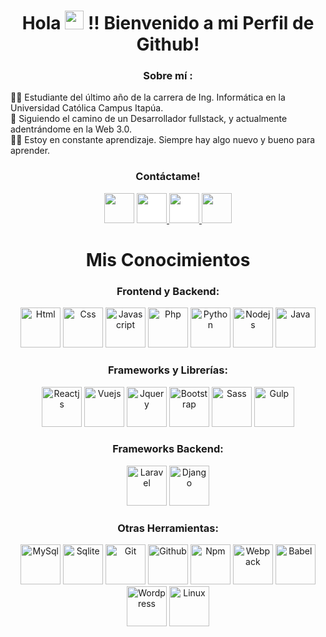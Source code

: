 <!-- Intro -->

<h1 align="center">Hola <img src="https://raw.githubusercontent.com/MartinHeinz/MartinHeinz/master/wave.gif" width="30px"> !! Bienvenido a mi Perfil de Github!</h1>
<h3 align="center">Sobre mí :</h3>  
 <p>
 👨‍🎓  Estudiante del último año de la carrera de Ing. Informática en la Universidad Católica Campus Itapúa.
<br>💫 Siguiendo el camino de un Desarrollador fullstack, y actualmente adentrándome en la Web 3.0.
<br>👩‍💻 Estoy en constante aprendizaje. Siempre hay algo nuevo y bueno para aprender.

 
<!-- Socials --> 

<h3 align="center">Contáctame! </h3>  
<div align="center">
<a href="https://www.linkedin.com/" target="_blank"><img src="https://cdn.jsdelivr.net/gh/devicons/devicon/icons/linkedin/linkedin-original.svg" style="height: 3rem"/></a>

<a href="https://www.instagram.com/yisusad/" target="_blank">
<img src="https://cdn.cdnlogo.com/logos/i/92/instagram.svg" style="height: 3rem; background-color:white"/>
</a>
 
<a href="https://m.facebook.com/jesus.acuna.5680899" target="_blank">
<img src="https://cdn.cdnlogo.com/logos/f/91/facebook-icon.svg" style="height: 3rem; background-color:white"/>
</a>

<a href="jesuscheoz@gmail.com" target="_blank">
<img src="https://cdn.cdnlogo.com/logos/o/14/official-gmail-icon-2020.svg" style="height: 3rem"/>
</a>

</div>

<!-- Tech Stack --> 

<h1 align="Center">Mis Conocimientos</h1>  
<h3 align="Center">Frontend y Backend:</h3>  
<p align="center">
<img src="https://cdn.jsdelivr.net/gh/devicons/devicon/icons/html5/html5-original.svg" title="Html" style="height: 4rem"/>
<img src="https://cdn.jsdelivr.net/gh/devicons/devicon/icons/css3/css3-original.svg" title="Css" style="height: 4rem"/>
<img src="https://cdn.cdnlogo.com/logos/j/69/javascript.svg" title="Javascript" style="height: 4rem"/>
<img src="https://cdn.jsdelivr.net/gh/devicons/devicon/icons/php/php-original.svg" title="Php" style="height: 4rem"/>
<img src="https://cdn.jsdelivr.net/gh/devicons/devicon/icons/python/python-original.svg" title="Python" style="height: 4rem"/>
<img src="https://cdn.jsdelivr.net/gh/devicons/devicon/icons/nodejs/nodejs-original.svg" title="Nodejs" style="height: 4rem"/>
<img src="https://cdn.jsdelivr.net/gh/devicons/devicon/icons/java/java-original.svg" title="Java" style="height: 4rem"/>
        
</p>

<h3 align="Center">Frameworks y Librerías:</h3> 
<p align="center">
<img src="https://cdn.jsdelivr.net/gh/devicons/devicon/icons/react/react-original.svg" title="Reactjs" style="height: 4rem"/>
<img src="https://cdn.jsdelivr.net/gh/devicons/devicon/icons/vuejs/vuejs-original.svg" title="Vuejs" style="height: 4rem"/>
<img src="https://cdn.jsdelivr.net/gh/devicons/devicon/icons/jquery/jquery-original.svg" title="Jquery" style="height: 4rem"/>
<img src="https://cdn.jsdelivr.net/gh/devicons/devicon/icons/bootstrap/bootstrap-original.svg" title="Bootstrap"  style="height: 4rem"/>
<img src="https://cdn.jsdelivr.net/gh/devicons/devicon/icons/sass/sass-original.svg" title="Sass" style="height: 4rem"/>
<img src="https://cdn.jsdelivr.net/gh/devicons/devicon/icons/gulp/gulp-plain.svg" title="Gulp" style= "height: 4rem"/>
          
</p>

<h3 align="Center">Frameworks Backend:</h3> 
<p align="center">
<img src="https://cdn.jsdelivr.net/gh/devicons/devicon/icons/laravel/laravel-plain.svg" title="Laravel" style="height: 4rem"/>
<img src="https://cdn.jsdelivr.net/gh/devicons/devicon/icons/django/django-plain.svg" title="Django" style="height: 4rem"/>                    
</p>

<h3 align="Center">Otras Herramientas:</h3> 
<p align="center">
<img src="https://cdn.jsdelivr.net/gh/devicons/devicon/icons/mysql/mysql-original.svg" title="MySql" style="height: 4rem"/>   
<img src="https://cdn.jsdelivr.net/gh/devicons/devicon/icons/sqlite/sqlite-original.svg" title="Sqlite" style="height: 4rem"/>
<img src="https://cdn.jsdelivr.net/gh/devicons/devicon/icons/git/git-original.svg" title="Git" style="height: 4rem"/>
<img src="https://cdn.jsdelivr.net/gh/devicons/devicon/icons/github/github-original.svg" title="Github" style="height: 4rem"/>
<img src="https://cdn.jsdelivr.net/gh/devicons/devicon/icons/npm/npm-original-wordmark.svg"  title="Npm" style="height: 4rem"/>
<img src="https://cdn.jsdelivr.net/gh/devicons/devicon/icons/webpack/webpack-plain.svg"  title="Webpack" style="height: 4rem"/>
<img src="https://cdn.jsdelivr.net/gh/devicons/devicon/icons/babel/babel-original.svg" title="Babel" style="height: 4rem" />
<img src="https://cdn.jsdelivr.net/gh/devicons/devicon/icons/wordpress/wordpress-plain.svg" title="Wordpress" style="height: 4rem"/> 
<img src="https://cdn.jsdelivr.net/gh/devicons/devicon/icons/linux/linux-original.svg" title="Linux" style="height: 4rem" />
</p>




